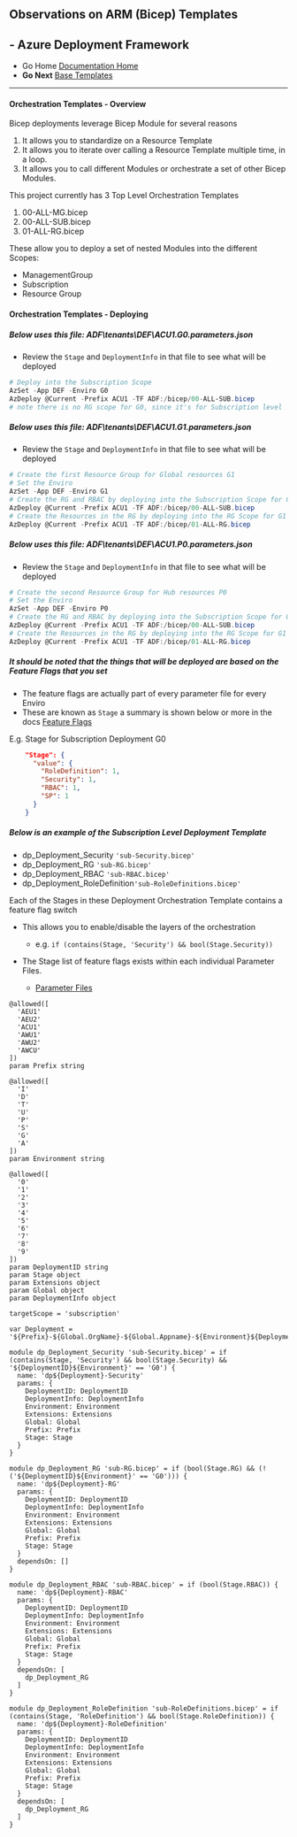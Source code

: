 ## Observations on ARM (Bicep) Templates 

## - Azure Deployment Framework ## 
- Go Home [Documentation Home](./index.md)
- **Go Next** [Base Templates](./Base_Templates.md)
***
####  Orchestration Templates - Overview

Bicep deployments leverage Bicep Module for several reasons
1) It allows you to standardize on a Resource Template
1) It allows you to iterate over calling a Resource Template multiple time, in a loop.
1) It allows you to call different Modules or orchestrate a set of other Bicep Modules.

This project currently has 3 Top Level Orchestration Templates
1) 00-ALL-MG.bicep
1) 00-ALL-SUB.bicep
1) 01-ALL-RG.bicep

These allow you to deploy a set of nested Modules into the different Scopes:
- ManagementGroup
- Subscription
- Resource Group

####  Orchestration Templates - Deploying
##### Below uses this file: ADF\tenants\DEF\ACU1.G0.parameters.json
- Review the `Stage` and `DeploymentInfo` in that file to see what will be deployed

```powershell
# Deploy into the Subscription Scope
AzSet -App DEF -Enviro G0
AzDeploy @Current -Prefix ACU1 -TF ADF:/bicep/00-ALL-SUB.bicep
# note there is no RG scope for G0, since it's for Subscription level
```

##### Below uses this file: ADF\tenants\DEF\ACU1.G1.parameters.json
- Review the `Stage` and `DeploymentInfo` in that file to see what will be deployed

```powershell
# Create the first Resource Group for Global resources G1
# Set the Enviro
AzSet -App DEF -Enviro G1
# Create the RG and RBAC by deploying into the Subscription Scope for G1
AzDeploy @Current -Prefix ACU1 -TF ADF:/bicep/00-ALL-SUB.bicep
# Create the Resources in the RG by deploying into the RG Scope for G1
AzDeploy @Current -Prefix ACU1 -TF ADF:/bicep/01-ALL-RG.bicep
```

##### Below uses this file: ADF\tenants\DEF\ACU1.P0.parameters.json
- Review the `Stage` and `DeploymentInfo` in that file to see what will be deployed

```powershell
# Create the second Resource Group for Hub resources P0
# Set the Enviro
AzSet -App DEF -Enviro P0
# Create the RG and RBAC by deploying into the Subscription Scope for G1
AzDeploy @Current -Prefix ACU1 -TF ADF:/bicep/00-ALL-SUB.bicep
# Create the Resources in the RG by deploying into the RG Scope for G1
AzDeploy @Current -Prefix ACU1 -TF ADF:/bicep/01-ALL-RG.bicep

```

##### It should be noted that the things that will be deployed are based on the Feature Flags that you set
- The feature flags are actually part of every parameter file for every Enviro
- These are known as `Stage` a summary is shown below or more in the docs [Feature Flags](./Feature_Flags.md)

E.g. Stage for Subscription Deployment G0
```json
    "Stage": {
      "value": {
        "RoleDefinition": 1,
        "Security": 1,
        "RBAC": 1,
        "SP": 1
      }
    }
```

##### Below is an example of the Subscription Level Deployment Template
- dp_Deployment_Security `'sub-Security.bicep'`
- dp_Deployment_RG `'sub-RG.bicep'`
- dp_Deployment_RBAC `'sub-RBAC.bicep'`
- dp_Deployment_RoleDefinition`'sub-RoleDefinitions.bicep'`

Each of the Stages in these Deployment Orchestration Template contains a feature flag switch
- This allows you to enable/disable the layers of the orchestration 
    - e.g. `if (contains(Stage, 'Security') && bool(Stage.Security))`

- The Stage list of feature flags exists within each individual Parameter Files.
    - [Parameter Files](./Parameter_Files.md)

```Bicep
@allowed([
  'AEU1'
  'AEU2'
  'ACU1'
  'AWU1'
  'AWU2'
  'AWCU'
])
param Prefix string

@allowed([
  'I'
  'D'
  'T'
  'U'
  'P'
  'S'
  'G'
  'A'
])
param Environment string

@allowed([
  '0'
  '1'
  '2'
  '3'
  '4'
  '5'
  '6'
  '7'
  '8'
  '9'
])
param DeploymentID string
param Stage object
param Extensions object
param Global object
param DeploymentInfo object

targetScope = 'subscription'

var Deployment = '${Prefix}-${Global.OrgName}-${Global.Appname}-${Environment}${DeploymentID}'

module dp_Deployment_Security 'sub-Security.bicep' = if (contains(Stage, 'Security') && bool(Stage.Security) && '${DeploymentID}${Environment}' == 'G0') {
  name: 'dp${Deployment}-Security'
  params: {
    DeploymentID: DeploymentID
    DeploymentInfo: DeploymentInfo
    Environment: Environment
    Extensions: Extensions
    Global: Global
    Prefix: Prefix
    Stage: Stage
  }
}

module dp_Deployment_RG 'sub-RG.bicep' = if (bool(Stage.RG) && (!('${DeploymentID}${Environment}' == 'G0'))) {
  name: 'dp${Deployment}-RG'
  params: {
    DeploymentID: DeploymentID
    DeploymentInfo: DeploymentInfo
    Environment: Environment
    Extensions: Extensions
    Global: Global
    Prefix: Prefix
    Stage: Stage
  }
  dependsOn: []
}

module dp_Deployment_RBAC 'sub-RBAC.bicep' = if (bool(Stage.RBAC)) {
  name: 'dp${Deployment}-RBAC'
  params: {
    DeploymentID: DeploymentID
    DeploymentInfo: DeploymentInfo
    Environment: Environment
    Extensions: Extensions
    Global: Global
    Prefix: Prefix
    Stage: Stage
  }
  dependsOn: [
    dp_Deployment_RG
  ]
}

module dp_Deployment_RoleDefinition 'sub-RoleDefinitions.bicep' = if (contains(Stage, 'RoleDefinition') && bool(Stage.RoleDefinition)) {
  name: 'dp${Deployment}-RoleDefinition'
  params: {
    DeploymentID: DeploymentID
    DeploymentInfo: DeploymentInfo
    Environment: Environment
    Extensions: Extensions
    Global: Global
    Prefix: Prefix
    Stage: Stage
  }
  dependsOn: [
    dp_Deployment_RG
  ]
}
```
